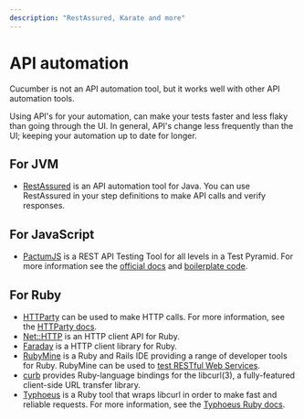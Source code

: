 ```yaml
---
description: "RestAssured, Karate and more"
---
```


# API automation

Cucumber is not an API automation tool, but it works well with other API automation tools.

Using API's for your automation, can make your tests faster and less flaky than going through the UI.
In general, API's change less frequently than the UI; keeping your automation up to date for longer.

## For JVM

- [RestAssured](http://rest-assured.io/) is an API automation tool for Java. You can use RestAssured in your step definitions to make API calls and verify responses.

## For JavaScript

- [PactumJS](https://pactumjs.github.io/) is a REST API Testing Tool for all levels in a Test Pyramid. For more information see the [official docs](https://pactumjs.github.io/) and [boilerplate code](https://github.com/pactumjs/pactum-cucumber-boilerplate).

## For Ruby

- [HTTParty](https://github.com/jnunemaker/httparty) can be used to make HTTP calls. For more information, see the [HTTParty docs](https://github.com/jnunemaker/httparty/tree/master/docs).
- [Net::HTTP](https://docs.ruby-lang.org/en/2.0.0/Net/HTTP.html) is an HTTP client API for Ruby.
- [Faraday](https://github.com/lostisland/faraday) is a HTTP client library for Ruby.
- [RubyMine](https://www.jetbrains.com/help/ruby/meet-rubymine.html) is a Ruby and Rails IDE providing a range of developer tools for Ruby. RubyMine can be used to [test RESTful Web Services](https://www.jetbrains.com/help/ruby/testing-restful-web-services.html).
- [curb](https://rubygems.org/gems/curb) provides Ruby-language bindings for the libcurl(3), a fully-featured client-side URL transfer library.
- [Typhoeus](https://github.com/typhoeus/typhoeus) is a Ruby tool that wraps libcurl in order to make fast and reliable requests. For more information, see the [Typhoeus Ruby docs](https://www.rubydoc.info/github/typhoeus/typhoeus).
